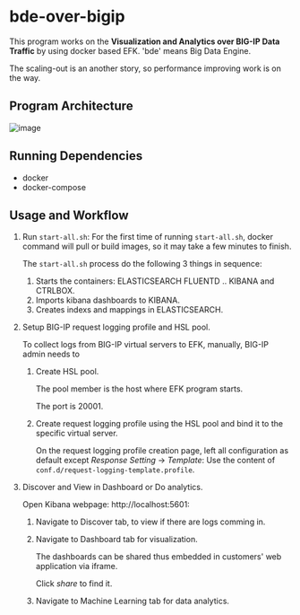 # bde-over-bigip

This program works on the **Visualization and Analytics over BIG-IP Data Traffic** by using docker based EFK. 'bde' means Big Data Engine.

The scaling-out is an another story, so performance improving work is on the way.

## Program Architecture

![image](https://github.com/zongzw/efk-over-bigip/blob/master/docs/topology.png)

## Running Dependencies

* docker
* docker-compose


## Usage and Workflow

1. Run `start-all.sh`:
   For the first time of running `start-all.sh`, docker command will pull or build images, so it may take a few minutes to finish.

   The `start-all.sh` process do the following 3 things in sequence:
   
   1. Starts the containers: ELASTICSEARCH FLUENTD .. KIBANA and CTRLBOX.
   1. Imports kibana dashboards to KIBANA.
   1. Creates indexs and mappings in ELASTICSEARCH.

2. Setup BIG-IP request logging profile and HSL pool.
   
   To collect logs from BIG-IP virtual servers to EFK, manually, BIG-IP admin needs to

   1. Create HSL pool.

      The pool member is the host where EFK program starts. 
      
      The port is 20001.

   1. Create request logging profile using the HSL pool and bind it to the specific virtual server.

      On the request logging profile creation page, left all configuration as default except *Response Setting* -> *Template*: Use the content of `conf.d/request-logging-template.profile`.

3. Discover and View in Dashboard or Do analytics.

   Open Kibana webpage: http://localhost:5601:

   1. Navigate to Discover tab, to view if there are logs comming in.
   1. Navigate to Dashboard tab for visualization.

      The dashboards can be shared thus embedded in customers' web application via iframe.

      Click *share* to find it.
      
   1. Navigate to Machine Learning tab for data analytics.
